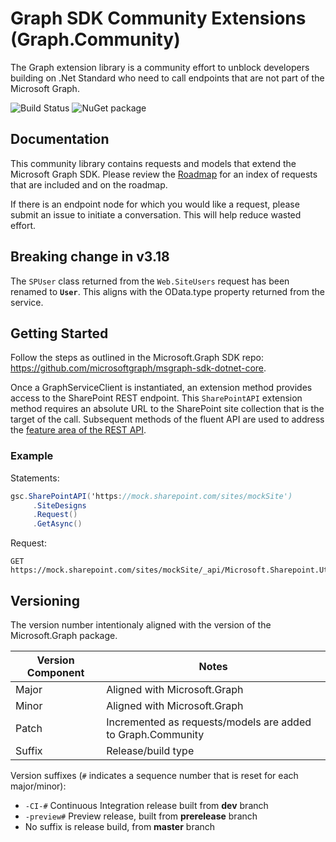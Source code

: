 # Graph SDK Community Extensions (Graph.Community)

The Graph extension library is a community effort to unblock developers building on .Net Standard who need to call endpoints that are not part of the Microsoft Graph.

![Build Status](https://schaeflein.visualstudio.com/Graph.Community/_apis/build/status/microsoftgraph.msgraph-sdk-dotnet-contrib?branchName=master)
![NuGet package](https://buildstats.info/nuget/Graph.Community)

## Documentation

This community library contains requests and models that extend the Microsoft Graph SDK. Please review the [Roadmap](./docs/ROADMAP.md) for an index of requests that are included and on the roadmap. 

If there is an endpoint node for which you would like a request, please submit an issue to initiate a conversation. This will help reduce wasted effort.

## Breaking change in v3.18

The `SPUser` class returned from the `Web.SiteUsers` request has been renamed to **`User`**. This aligns with the OData.type property returned from the service.

## Getting Started

Follow the steps as outlined in the Microsoft.Graph SDK repo: https://github.com/microsoftgraph/msgraph-sdk-dotnet-core.

Once a GraphServiceClient is instantiated, an extension method provides access to the SharePoint REST endpoint. This `SharePointAPI` extension method requires an absolute URL to the SharePoint site collection that is the target of the call. Subsequent methods of the fluent API are used to address the [feature area of the REST API](https://docs.microsoft.com/en-us/sharepoint/dev/sp-add-ins/determine-sharepoint-rest-service-endpoint-uris).

### Example
Statements:

```csharp
gsc.SharePointAPI('https://mock.sharepoint.com/sites/mockSite')
     .SiteDesigns
     .Request()
     .GetAsync()
```

Request:

```
GET https://mock.sharepoint.com/sites/mockSite/_api/Microsoft.Sharepoint.Utilities.WebTemplateExtensions.SiteScriptUtility.GetSiteDesigns`
```

## Versioning

The version number intentionaly aligned with the version of the Microsoft.Graph package. 


|Version Component|Notes|
|-|-|
|Major|Aligned with Microsoft.Graph|
|Minor|Aligned with Microsoft.Graph|
|Patch|Incremented as requests/models are added to Graph.Community|
|Suffix|Release/build type|

Version suffixes (`#` indicates a sequence number that is reset for each major/minor):
- `-CI-#` Continuous Integration release built from **dev** branch 
- `-preview#` Preview release, built from **prerelease** branch
- No suffix is release build, from **master** branch
